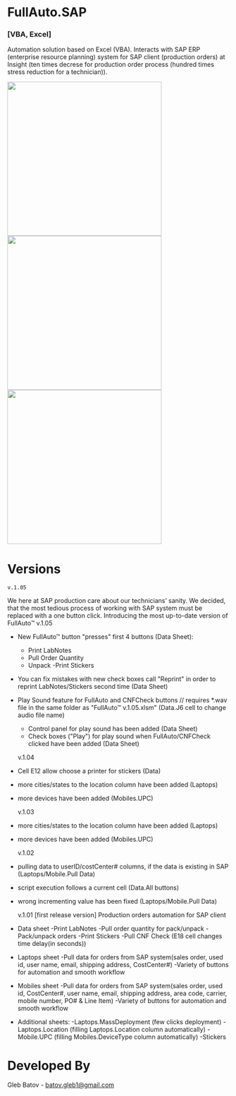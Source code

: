 <p align="left">
  <h1>FullAuto.SAP</h1>
  <h3>[VBA, Excel]</h3>
<p>
  
Automation solution based on Excel (VBA). Interacts with SAP ERP (enterprise resource planning) system for SAP client (production orders) at Insight (ten times decrese for production order process (hundred times stress reduction for a technician)).
<p>
<p align="left">
  <img src="https://github.com/glebbatov/FullAuto.SAP/blob/master/01.jpg" width="350">
  <img src="https://github.com/glebbatov/FullAuto.SAP/blob/master/02.jpg" width="350">
  <img src="https://github.com/glebbatov/FullAuto.SAP/blob/master/03.jpg" width="350">
</p>

# Versions
  
	v.1.05
We here at SAP production care about our technicians’ sanity. We decided, that the most tedious process of working with SAP system must be replaced with a one button click.
Introducing the most up-to-date version of FullAuto™ v.1.05
* New FullAuto™ button "presses" first 4 buttons (Data Sheet):
	- Print LabNotes
	- Pull Order Quantity
	- Unpack
	-Print Stickers
* You can fix mistakes with new check boxes call "Reprint" in order to reprint LabNotes/Stickers second time (Data Sheet)
* Play Sound feature for FullAuto and CNFCheck buttons // requires *.wav file in the same folder as "FullAuto™ v.1.05.xlsm" (Data.J6 cell to change audio file name)
	- Control panel for play sound has been added (Data Sheet)
	- Check boxes ("Play") for play sound when FullAuto/CNFCheck clicked have been added (Data Sheet)

	v.1.04
* Cell E12 allow choose a printer for stickers (Data)
* more cities/states to the location column have been added (Laptops)
* more devices have been added (Mobiles.UPC) 

	v.1.03
* more cities/states to the location column have been added (Laptops)
* more devices have been added (Mobiles.UPC) 

	v.1.02
* pulling data to userID/costCenter# columns, if the data is existing in SAP (Laptops/Mobile.Pull Data)
* script execution follows a current cell (Data.All buttons)
* wrong incrementing value has been fixed (Laptops/Mobile.Pull Data)

	v.1.01
[first release version]
Production orders automation for SAP client
* Data sheet
	-Print LabNotes
	-Pull order quantity for pack/unpack
	-Pack/unpack orders
	-Print Stickers
	-Pull CNF Check (E18 cell changes time delay(in seconds))
* Laptops sheet
	-Pull data for orders from SAP system(sales order, used id, user name, email, shipping address, CostCenter#)
	-Variety of buttons for automation and smooth workflow
* Mobiles sheet
	-Pull data for orders from SAP system(sales order, used id, CostCenter#, user name, email, shipping address, area code, carrier, mobile number, PO# & Line Item)
	-Variety of buttons for automation and smooth workflow
* Additional sheets:
	-Laptops.MassDeployment (few clicks deployment)
	-Laptops.Location (filling Laptops.Location column automatically)
	-Mobile.UPC (filling Mobiles.DeviceType column automatically)
	-Stickers

# Developed By
Gleb Batov - batov.gleb1@gmail.com
